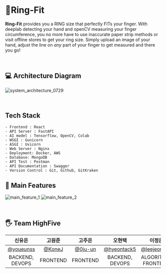 # :ring:Ring-Fit
<b>Ring-Fit</b> provides you a RING size that perfectly FITs your finger. With deeplab detecting your hand and openCV measuring your finger circumference, you no more have to use inaccurate paper strip methods or visit offline stores to get your ring size. Simply upload an image of your hand, adjust the line on *any* part of your finger to get measured and there you go!

<br>

## :computer: Architecture Diagram
![system_architecture_0729](https://user-images.githubusercontent.com/80808856/127507618-4b9f71a7-24d8-4630-a11d-258d250125b7.png)

<br>

## Tech Stack
```
- Frontend : React
- API Server : FastAPI
- AI model : Tensorflow, OpenCV, Colab
- WSGI : Gunicorn
- ASGI : Uvicorn
- Web Server : Nginx
- Deployment: Docker, AWS
- Database: MongoDB
- API Test : Postman
- API Documentation : Swagger
- Version Control : Git, Github, GitKraken
```

## :round_pushpin: Main Features
![main_feature_1](https://user-images.githubusercontent.com/80808856/127587592-000149a1-ceba-489e-b997-da9cdfd1dfb9.png)
![main_feature_2](https://user-images.githubusercontent.com/80808856/127587604-1059cc70-449d-451d-a64b-b4b5a1ed9856.png)


<br>

## :raised_hand_with_fingers_splayed: Team HighFive
| 신유은 | 고원준 | 고주은 | 오현택 | 이정은 | 장이제 |
| :----: | :----: | :----: |:----: | :----: | :----: |
| [@youeunss](https://github.com/youeunss) | [@KoneJ](https://github.com/KoneJ) | [@0ju-un](https://github.com/0ju-un) |[@hyeontack5](https://github.com/hyeontack5) |[@leejeongeu](https://github.com/leejeongeu) | [@yds04312](https://github.com/yds04312) |
| BACKEND, DEVOPS | FRONTEND | FRONTEND | BACKEND, DEVOPS | ALGORITHM, FRONTEND | ALGORITHM |